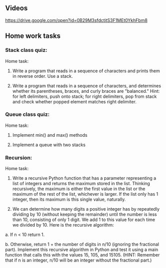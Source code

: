 
## Videos

https://drive.google.com/open?id=0B29M3sfdctitS3F1MEt0YkhFbm8

## Home work tasks

### Stack class quiz:

Home task:

1.	Write a program that reads in a sequence of characters and prints them in reverse order.  Use a stack.

2.	Write a program that reads in a sequence of characters, and determines whether its parentheses, braces, and curly braces are "balanced."  Hint: for left delimiters, push onto stack; for right delimiters, pop from stack and check whether popped element matches right delimiter.

### Queue class quiz:

Home task:

1.	Implement min() and max() methods

2.	Implement a queue with two stacks

### Recursion:

Home task:

1.	Write a recursive Python function that has a parameter representing a list of integers and returns the maximum stored in the list. Thinking recursively, the maximum is either the first value in the list or the maximum of the rest of the list, whichever is larger. If the list only has 1 integer, then its maximum is this single value, naturally.

2.	We can determine how many digits a positive integer has by repeatedly dividing by 10 (without keeping the remainder) until the number is less than 10, consisting of only 1 digit. We add 1 to this value for each time we divided by 10. Here is the recursive algorithm: 

a.	If n < 10 return 1.

b.	Otherwise, return 1 + the number of digits in n/10 (ignoring the fractional part).
Implement this recursive algorithm in Python and test it using a main function that calls this with the values 15, 105, and 15105. (HINT: Remember that if n is an integer, n/10 will be an integer without the fractional part.)
